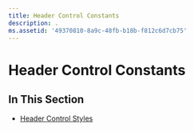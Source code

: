 ```yaml
---
title: Header Control Constants
description: .
ms.assetid: '49370810-8a9c-48fb-b18b-f812c6d7cb75'
---
```


# Header Control Constants

## In This Section

-   [Header Control Styles](header-control-styles.md)

 

 




